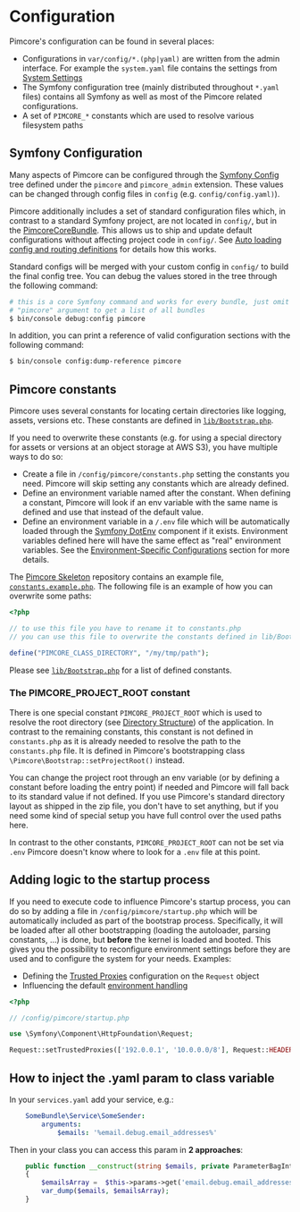 # Configuration

Pimcore's configuration can be found in several places:

* Configurations in `var/config/*.(php|yaml)` are written from the admin interface. For example the `system.yaml` file contains the settings from [System Settings](../18_Tools_and_Features/25_System_Settings.md)
* The Symfony configuration tree (mainly distributed throughout `*.yaml` files) contains all Symfony as well as most of the Pimcore related configurations.
* A set of `PIMCORE_*` constants which are used to resolve various filesystem paths


## Symfony Configuration

Many aspects of Pimcore can be configured through the [Symfony Config](https://symfony.com/doc/current/bundles/configuration.html)
tree defined under the `pimcore` and `pimcore_admin` extension. These values can be changed through config files in `config` (e.g. `config/config.yaml)`).

Pimcore additionally includes a set of standard configuration files which, in contrast to a standard Symfony project, are
not located in `config/`, but in the [PimcoreCoreBundle](https://github.com/pimcore/pimcore/tree/11.x/bundles/CoreBundle/Resources/config/pimcore).
This allows us to ship and update default configurations without affecting project code in `config/`. See
[Auto loading config and routing definitions](../20_Extending_Pimcore/13_Bundle_Developers_Guide/03_Auto_Loading_Config_And_Routing_Definitions.md)
for details how this works.

Standard configs will be merged with your custom config in `config/` to build the final config tree. You can debug the
values stored in the tree through the following command:

```bash
# this is a core Symfony command and works for every bundle, just omit the
# "pimcore" argument to get a list of all bundles
$ bin/console debug:config pimcore
```

In addition, you can print a reference of valid configuration sections with the following command:

```bash
$ bin/console config:dump-reference pimcore
```   


## Pimcore constants

Pimcore uses several constants for locating certain directories like logging, assets, versions etc. These constants are
defined in [`lib/Bootstrap.php`](https://github.com/pimcore/pimcore/blob/11.x/lib/Bootstrap.php).

If you need to overwrite these constants (e.g. for using a special directory for assets or versions at an object storage
at AWS S3), you have multiple ways to do so:

* Create a file in `/config/pimcore/constants.php` setting the constants you need. Pimcore will skip setting any constants which are 
  already defined.
* Define an environment variable named after the constant. When defining a constant, Pimcore will look if an env variable
  with the same name is defined and use that instead of the default value.
* Define an environment variable in a `/.env` file which will be automatically loaded through the [Symfony DotEnv](https://github.com/symfony/dotenv)
  component if it exists. Environment variables defined here will have the same effect as "real" environment variables. See the [Environment-Specific Configurations](../21_Deployment/03_Configuration_Environments.md) section for more details.

The [Pimcore Skeleton](https://github.com/pimcore/skeleton) repository contains an example file,
[`constants.example.php`](https://github.com/pimcore/skeleton/blob/11.x/config/pimcore/constants.example.php).
The following file is an example of how you can overwrite some paths:

```php
<?php

// to use this file you have to rename it to constants.php
// you can use this file to overwrite the constants defined in lib/Bootstrap.php

define("PIMCORE_CLASS_DIRECTORY", "/my/tmp/path");

```

Please see [`lib/Bootstrap.php`](https://github.com/pimcore/pimcore/blob/11.x/lib/Bootstrap.php)
for a list of defined constants.


### The PIMCORE_PROJECT_ROOT constant

There is one special constant `PIMCORE_PROJECT_ROOT` which is used to resolve the root directory (see [Directory Structure](./02_Directory_Structure.md))
of the application.
In contrast to the remaining constants, this constant is not defined in `constants.php` as it is already needed to resolve
the path to the `constants.php` file. It is defined in Pimcore's bootstrapping class `\Pimcore\Bootstrap::setProjectRoot()` instead. 


You can change the project root through an env variable (or by defining a constant before loading the entry
point) if needed and Pimcore will fall back to its standard value if not defined. If you use Pimcore's standard directory
layout as shipped in the zip file, you don't have to set anything, but if you need some kind of special setup you have full
control over the used paths here.

In contrast to the other constants, `PIMCORE_PROJECT_ROOT` can not be set via `.env` Pimcore doesn't know where to look
for a `.env` file at this point.


## Adding logic to the startup process

If you need to execute code to influence Pimcore's startup process, you can do so by adding a file in `/config/pimcore/startup.php`
which will be automatically included as part of the bootstrap process. Specifically, it will be loaded after all other
bootstrapping (loading the autoloader, parsing constants, ...) is done, but **before** the kernel is loaded and booted.
This gives you the possibility to reconfigure environment settings before they are used and to configure the system for
your needs. Examples:

* Defining the [Trusted Proxies](https://symfony.com/doc/current/deployment/proxies.html) configuration on the `Request` object
* Influencing the default [environment handling](../21_Deployment/03_Configuration_Environments.md)

```php
<?php

// /config/pimcore/startup.php

use \Symfony\Component\HttpFoundation\Request;

Request::setTrustedProxies(['192.0.0.1', '10.0.0.0/8'], Request::HEADER_X_FORWARDED_ALL);
```


## How to inject the .yaml param to class variable

In your `services.yaml` add your service, e.g.:

```yaml
    SomeBundle\Service\SomeSender:
        arguments:
            $emails: '%email.debug.email_addresses%'
```

Then in your class you can access this param in **2 approaches**:

```php
    public function __construct(string $emails, private ParameterBagInterface $params)
    {
        $emailsArray =  $this->params->get('email.debug.email_addresses');
        var_dump($emails, $emailsArray);
    }
```
